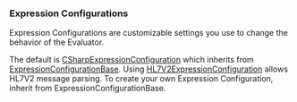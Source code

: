 ### Expression Configurations
Expression Configurations are customizable settings you use to change the behavior of the Evaluator.

The default is [CSharpExpressionConfiguration](https://github.com/jmoceri34/expression-evaluator/blob/master/src/ExpressionEvaluatorForDotNet/ExpressionConfigurations/CSharp/CSharpExpressionConfiguration.cs) which inherits from [ExpressionConfigurationBase](https://github.com/jmoceri34/expression-evaluator/blob/master/src/ExpressionEvaluatorForDotNet/ExpressionConfigurations/ExpressionConfigurationBase.cs). Using [HL7V2ExpressionConfiguration](https://github.com/jmoceri34/expression-evaluator/blob/master/src/ExpressionEvaluatorForDotNet/ExpressionConfigurations/HL7V2/HL7V2ExpressionConfiguration.cs) allows HL7V2 message parsing. To create your own Expression Configuration, inherit from ExpressionConfigurationBase.